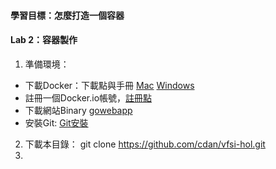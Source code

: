 #### 
#### 學習目標：怎麼打造一個容器
#### Lab 2：容器製作
1. 準備環境：
* 下載Docker：下載點與手冊 [Mac](https://docs.docker.com/v17.12/docker-for-mac/install/#install-and-run-docker-for-mac) [Windows](https://docs.docker.com/docker-for-windows/install/)
* 註冊一個Docker.io帳號，[註冊點](https://hub.docker.com/)
* 下載網站Binary [gowebapp](https://s3.eu-central-1.amazonaws.com/heptio-edu-static/foundations/gowebapp.tar.gz) 
* 安裝Git: [Git安裝](https://gitbook.tw/chapters/environment/install-git-in-mac.html)
2. 下載本目錄： git clone https://github.com/cdan/vfsi-hol.git
3. 
